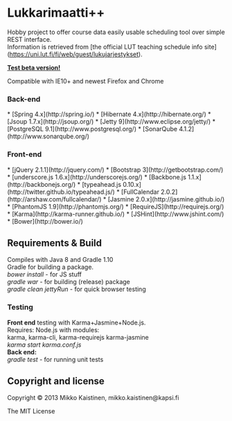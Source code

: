 <h1>Lukkarimaatti++</h1>

Hobby project to offer course data easily usable scheduling tool over simple REST interface.<br>
Information is retrieved from [the official LUT teaching schedule info site] (https://uni.lut.fi/fi/web/guest/lukujarjestykset).<br>

<b>[Test beta version!](http://83.136.252.198/lukkarimaatti/)</b>

Compatible with IE10+ and newest Firefox and Chrome


<h3>Back-end</h3>
* [Spring 4.x](http://spring.io/)
* [Hibernate 4.x](http://hibernate.org/)
* [Jsoup 1.7.x](http://jsoup.org/)
* [Jetty 9](http://www.eclipse.org/jetty/)
* [PostgreSQL 9.1](http://www.postgresql.org/)
* [SonarQube 4.1.2](http://www.sonarqube.org/)<br>
 
<h3>Front-end</h3>
* [jQuery 2.1.1](http://jquery.com/)
* [Bootstrap 3](http://getbootstrap.com/)
* [underscore.js 1.6.x](http://underscorejs.org/)
* [Backbone.js 1.1.x](http://backbonejs.org/)
* [typeahead.js 0.10.x](http://twitter.github.io/typeahead.js/)
* [FullCalendar 2.0.2](http://arshaw.com/fullcalendar/)
* [Jasmine 2.0.x](http://jasmine.github.io/)
* [PhantomJS 1.9](http://phantomjs.org/)
* [RequireJS](http://requirejs.org/)
* [Karma](http://karma-runner.github.io/)
* [JSHint](http://www.jshint.com/)
* [Bower](http://bower.io/)<br>

<h2>Requirements & Build</h2>
Compiles with Java 8 and Gradle 1.10<br>
Gradle for building a package.<br>
<i>bower install</i> - for JS stuff<br>
<i>gradle war</i> - for building (release) package<br>
<i>gradle clean jettyRun</i> - for quick browser testing

<h3>Testing</h3>
<b>Front end</b> testing with Karma+Jasmine+Node.js.<br>
Requires: Node.js with modules:<br>
karma, karma-cli, karma-requirejs karma-jasmine<br>
<i>karma start karma.conf.js</i><br>
<b>Back end:</b><br>
<i>gradle test</i> - for running unit tests<br>

<h2>Copyright and license</h2>
Copyright &copy; 2013 Mikko Kaistinen, mikko.kaistinen@kapsi.fi

The MIT License

